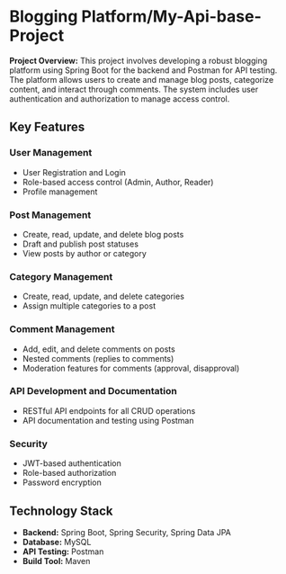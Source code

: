 # Blogging Platform/My-Api-base-Project

**Project Overview:**
This project involves developing a robust blogging platform using Spring Boot for the backend and Postman for API testing.
The platform allows users to create and manage blog posts, categorize content, and interact through comments. 
The system includes user authentication and authorization to manage access control.

## Key Features

### User Management
- User Registration and Login
- Role-based access control (Admin, Author, Reader)
- Profile management

### Post Management
- Create, read, update, and delete blog posts
- Draft and publish post statuses
- View posts by author or category

### Category Management
- Create, read, update, and delete categories
- Assign multiple categories to a post

### Comment Management
- Add, edit, and delete comments on posts
- Nested comments (replies to comments)
- Moderation features for comments (approval, disapproval)

### API Development and Documentation
- RESTful API endpoints for all CRUD operations
- API documentation and testing using Postman

### Security
- JWT-based authentication
- Role-based authorization
- Password encryption

## Technology Stack
- **Backend:** Spring Boot, Spring Security, Spring Data JPA
- **Database:** MySQL 
- **API Testing:** Postman
- **Build Tool:** Maven 
  
